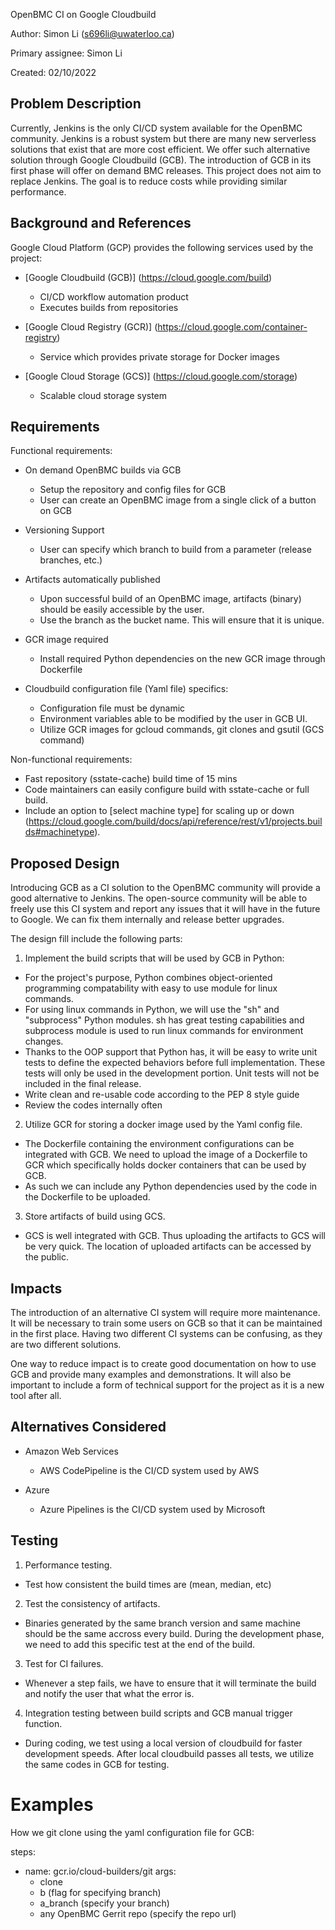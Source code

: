 OpenBMC CI on Google Cloudbuild

Author:
  Simon Li (s696li@uwaterloo.ca)

Primary assignee:
  Simon Li

Created:
  02/10/2022

## Problem Description

Currently, Jenkins is the only CI/CD system available for the OpenBMC
community. Jenkins is a robust system but there are many new serverless
solutions that exist that are more cost efficient. We offer such alternative
solution through Google Cloudbuild (GCB). The introduction of GCB in its first
phase will offer on demand BMC releases. This project does not aim to replace
Jenkins. The goal is to reduce costs while providing similar performance.

## Background and References
Google Cloud Platform (GCP) provides the following services used by the project:

- [Google Cloudbuild (GCB)] (https://cloud.google.com/build)
  - CI/CD workflow automation product
  - Executes builds from repositories

- [Google Cloud Registry (GCR)] (https://cloud.google.com/container-registry)
  - Service which provides private storage for Docker images

- [Google Cloud Storage (GCS)] (https://cloud.google.com/storage)
  - Scalable cloud storage system

## Requirements

Functional requirements:

- On demand OpenBMC builds via GCB
  - Setup the repository and config files for GCB
  - User can create an OpenBMC image from a single click of a button on GCB

- Versioning Support
  - User can specify which branch to build from a parameter
  (release branches, etc.)

- Artifacts automatically published
  - Upon successful build of an OpenBMC image, artifacts (binary) should be
  easily accessible by the user.
  - Use the branch as the bucket name. This will ensure that it is unique.

- GCR image required
  - Install required Python dependencies on the new GCR image through Dockerfile

- Cloudbuild configuration file (Yaml file) specifics:
  - Configuration file must be dynamic
  - Environment variables able to be modified by the user in GCB UI.
  - Utilize GCR images for gcloud commands, git clones and gsutil (GCS command)

Non-functional requirements:
- Fast repository (sstate-cache) build time of 15 mins
- Code maintainers can easily configure build with sstate-cache or full build.
- Include an option to [select machine type] for scaling up or down
(https://cloud.google.com/build/docs/api/reference/rest/v1/projects.builds#machinetype).

## Proposed Design

Introducing GCB as a CI solution to the OpenBMC community will provide a good
alternative to Jenkins. The open-source community will be able to freely use
this CI system and report any issues that it will have in the future to Google.
We can fix them internally and release better upgrades.

The design fill include the following parts:

1. Implement the build scripts that will be used by GCB in Python:
  - For the project's purpose, Python combines object-oriented programming
  compatability with easy to use module for linux commands.
  - For using linux commands in Python, we will use the "sh" and "subprocess"
  Python modules. sh has great testing capabilities and subprocess module is
  used to run linux commands for environment changes.
  - Thanks to the OOP support that Python has, it will be easy to write unit
  tests to define the expected behaviors before full implementation. These tests
  will only be used in the development portion. Unit tests will not be included
  in the final release.
  - Write clean and re-usable code according to the PEP 8 style guide
  - Review the codes internally often

2. Utilize GCR for storing a docker image used by the Yaml config file.
  - The Dockerfile containing the environment configurations can be integrated
  with GCB. We need to upload the image of a Dockerfile to GCR which
  specifically holds docker containers that can be used by GCB.
  - As such we can include any Python dependencies used by the code in the
  Dockerfile to be uploaded.

3. Store artifacts of build using GCS.
  - GCS is well integrated with GCB. Thus uploading the artifacts to GCS will
  be very quick. The location of uploaded artifacts can be accessed by the
  public.

## Impacts
The introduction of an alternative CI system will require more maintenance.
It will be necessary to train some users on GCB so that it can be maintained
in the first place. Having two different CI systems can be confusing, as they
are two different solutions.

One way to reduce impact is to create good documentation on how to use GCB and
provide many examples and demonstrations. It will also be important to include
a form of technical support for the project as it is a new tool after all.

## Alternatives Considered
- Amazon Web Services
  - AWS CodePipeline is the CI/CD system used by AWS

- Azure
  - Azure Pipelines is the CI/CD system used by Microsoft

## Testing
1. Performance testing.
  - Test how consistent the build times are (mean, median, etc)

2. Test the consistency of artifacts.
  - Binaries generated by the same branch version and same machine should be
  the same accross every build. During the development phase, we need to add
  this specific test at the end of the build.

3. Test for CI failures.
  - Whenever a step fails, we have to ensure that it will terminate the build
  and notify the user that what the error is.

4. Integration testing between build scripts and GCB manual trigger function.
  - During coding, we test using a local version of cloudbuild for faster
  development speeds. After local cloudbuild passes all tests, we utilize the
  same codes in GCB for testing.

# Examples

How we git clone using the yaml configuration file for GCB:

steps:
  - name: gcr.io/cloud-builders/git
    args:
      - clone
      - b (flag for specifying branch)
      - a_branch (specify your branch)
      - any OpenBMC Gerrit repo (specify the repo url)